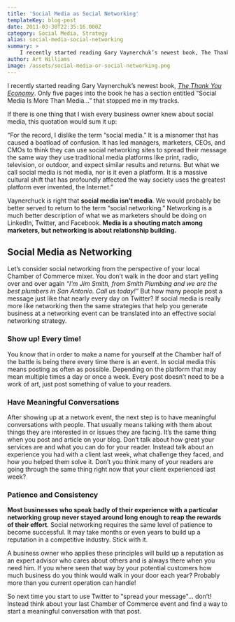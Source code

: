 ```yaml
---
title: 'Social Media as Social Networking'
templateKey: blog-post
date: 2011-03-30T22:35:16.000Z
category: Social Media, Strategy
alias: social-media-social-networking
summary: > 
  	I recently started reading Gary Vaynerchuk’s newest book, The Thank You Economy. Only five pages into the book he has a section entitled "Social Media Is More Than Media..." that stopped me in my tracks.
author: Art Williams
image: /assets/social-media-or-social-networking.png
---
```


I recently started reading Gary Vaynerchuk’s newest book, [_The Thank You Economy_](http://thankyoueconomybook.com/). Only five pages into the book he has a section entitled “Social Media Is More Than Media...” that stopped me in my tracks.

If there is one thing that I wish every business owner knew about social media, this quotation would sum it up:

“For the record, I dislike the term “social media.” It is a misnomer that has caused a boatload of confusion. It has led managers, marketers, CEOs, and CMOs to think they can use social networking sites to spread their message the same way they use traditional media platforms like print, radio, television, or outdoor, and expect similar results and returns. But what we call social media is not media, nor is it even a platform. It is a massive cultural shift that has profoundly affected the way society uses the greatest platform ever invented, the Internet.”

Vaynerchuck is right that **social media isn’t media**. We would probably be better served to return to the term “social networking.” Networking is a much better description of what we as marketers should be doing on LinkedIn, Twitter, and Facebook. **Media is a shouting match among marketers, but networking is about relationship building.**

Social Media as Networking
--------------------------

Let’s consider social networking from the perspective of your local Chamber of Commerce mixer. You don’t walk in the door and start yelling over and over again _“I’m Jim Smith, from Smith Plumbing and we are the best plumbers in San Antonio. Call us today!”_ But how many people post a message just like that nearly every day on Twitter? If social media is really more like networking then the same strategies that help you generate business at a networking event can be translated into an effective social networking strategy.

### Show up! Every time!

You know that in order to make a name for yourself at the Chamber half of the battle is being there every time there is an event. In social media this means posting as often as possible. Depending on the platform that may mean multiple times a day or once a week. Every post doesn’t need to be a work of art, just post something of value to your readers.

### Have Meaningful Conversations

After showing up at a network event, the next step is to have meaningful conversations with people. That usually means talking with them about things they are interested in or issues they are facing. It’s the same thing when you post and article on your blog. Don’t talk about how great your services are and what you can do for your reader. Instead talk about an experience you had with a client last week, what challenge they faced, and how you helped them solve it. Don’t you think many of your readers are going through the same thing right now that your client experienced last week?

### Patience and Consistency

**Most businesses who speak badly of their experience with a particular networking group never stayed around long enough to reap the rewards of their effort**. Social networking requires the same level of patience to become successful. It may take months or even years to build up a reputation in a competitive industry. Stick with it.

A business owner who applies these principles will build up a reputation as an expert advisor who cares about others and is always there when you need him. If you where seen that way by your potential customers how much business do you think would walk in your door each year? Probably more than you current operation can handle!

So next time you start to use Twitter to "spread your message"... don’t! Instead think about your last Chamber of Commerce event and find a way to start a meaningful conversation with that post.